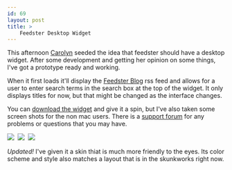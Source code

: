```yaml
---
id: 69
layout: post
title: >
    Feedster Desktop Widget
---
```


This afternoon <a href="http://carolyn.socklabs.com/">Carolyn</a> seeded the idea that feedster should have a desktop widget. After some development and getting her opinion on some things, I've got a prototype ready and working.

When it first loads it'll display the <a href="http://corp.feedster.com/blog/">Feedster Blog</a> rss feed and allows for a user to enter search terms in the search box at the top of the widget. It only displays titles for now, but that might be changed as the interface changes.

You can <a href='http://blog.socklabs.com/wp-content/feedster.wdgt.zip' title='The prototype for the Feedster desktop widget.'>download the widget</a> and give it a spin, but I've also taken some screen shots for the non mac users. There is a <a href="http://forum.socklabs.com/viewforum.php?f=2">support forum</a> for any problems or questions that you may have.

<a href="http://blog.socklabs.com/wp-content/feedster_widget_complex_query.jpg"><img src='http://blog.socklabs.com/wp-content/thumb-feedster_widget_complex_query.jpg' /></a>&nbsp;
<a href="http://blog.socklabs.com/wp-content/feedster_widget_default_view.jpg"><img src='http://blog.socklabs.com/wp-content/thumb-feedster_widget_default_view.jpg' /></a>&nbsp;
<a href="http://blog.socklabs.com/wp-content/feedster_widget_simple_query.jpg"><img src='http://blog.socklabs.com/wp-content/thumb-feedster_widget_simple_query.jpg' /></a>&nbsp;

<i>Updated!</i> I've given it a skin thiat is much more friendly to the eyes. Its color scheme and style also matches a layout that is in the skunkworks right now.
